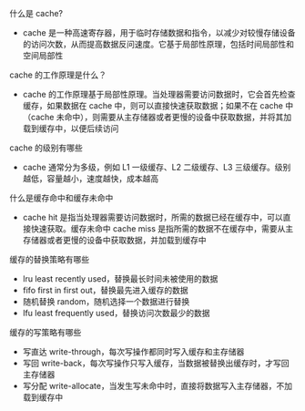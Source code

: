 什么是 cache?

- cache 是一种高速寄存器，用于临时存储数据和指令，以减少对较慢存储设备的访问次数，从而提高数据反问速度。它基于局部性原理，包括时间局部性和空间局部性

cache 的工作原理是什么？

- cache 的工作原理基于局部性原理。当处理器需要访问数据时，它会首先检查缓存，如果数据在 cache 中，则可以直接快速获取数据；如果不在 cache 中（cache 未命中），则需要从主存储器或者更慢的设备中获取数据，并将其加载到缓存中，以便后续访问

cache 的级别有哪些

- cache 通常分为多级，例如 L1 一级缓存、L2 二级缓存、L3 三级缓存。级别越低，容量越小，速度越快，成本越高

什么是缓存命中和缓存未命中

- cache hit 是指当处理器需要访问数据时，所需的数据已经在缓存中，可以直接快速获取。缓存未命中 cache miss 是指所需的数据不在缓存中，需要从主存储器或者更慢的设备中获取数据，并加载到缓存中

缓存的替换策略有哪些

- lru least recently used，替换最长时间未被使用的数据
- fifo first in first out，替换最先进入缓存的数据
- 随机替换 random，随机选择一个数据进行替换
- lfu least frequently used，替换访问次数最少的数据

缓存的写策略有哪些

- 写直达 write-through，每次写操作都同时写入缓存和主存储器
- 写回 write-back，每次写操作只写入缓存，当数据被替换出缓存时，才写回主存储器
- 写分配 write-allocate，当发生写未命中时，直接将数据写入主存储器，不加载到缓存中